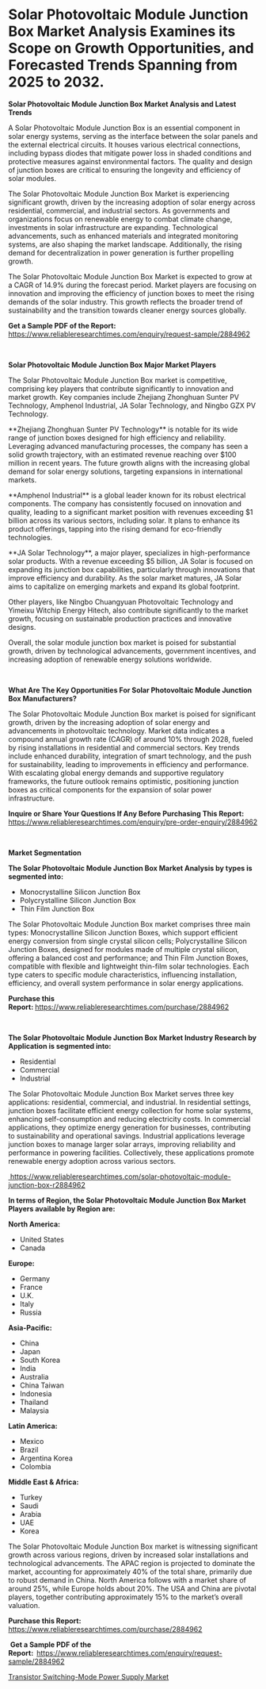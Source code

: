 <p><h1>Solar Photovoltaic Module Junction Box Market Analysis Examines its Scope on Growth Opportunities, and Forecasted Trends Spanning from 2025 to 2032.</h1></p><p><strong>Solar Photovoltaic Module Junction Box Market Analysis and Latest Trends</strong></p>
<p><p>A Solar Photovoltaic Module Junction Box is an essential component in solar energy systems, serving as the interface between the solar panels and the external electrical circuits. It houses various electrical connections, including bypass diodes that mitigate power loss in shaded conditions and protective measures against environmental factors. The quality and design of junction boxes are critical to ensuring the longevity and efficiency of solar modules.</p><p>The Solar Photovoltaic Module Junction Box Market is experiencing significant growth, driven by the increasing adoption of solar energy across residential, commercial, and industrial sectors. As governments and organizations focus on renewable energy to combat climate change, investments in solar infrastructure are expanding. Technological advancements, such as enhanced materials and integrated monitoring systems, are also shaping the market landscape. Additionally, the rising demand for decentralization in power generation is further propelling growth.</p><p>The Solar Photovoltaic Module Junction Box Market is expected to grow at a CAGR of 14.9% during the forecast period. Market players are focusing on innovation and improving the efficiency of junction boxes to meet the rising demands of the solar industry. This growth reflects the broader trend of sustainability and the transition towards cleaner energy sources globally.</p></p>
<p><strong>Get a Sample PDF of the Report:&nbsp;</strong> <a href="https://www.reliableresearchtimes.com/enquiry/request-sample/2884962?utm_campaign=3209&utm_medium=2&utm_source=Github&utm_content=ia&utm_term=13032025&utm_id=solar-photovoltaic-module-junction-box">https://www.reliableresearchtimes.com/enquiry/request-sample/2884962</a></p>
<p>&nbsp;</p>
<p><strong>Solar Photovoltaic Module Junction Box Major Market Players</strong></p>
<p><p>The Solar Photovoltaic Module Junction Box market is competitive, comprising key players that contribute significantly to innovation and market growth. Key companies include Zhejiang Zhonghuan Sunter PV Technology, Amphenol Industrial, JA Solar Technology, and Ningbo GZX PV Technology.</p><p>**Zhejiang Zhonghuan Sunter PV Technology** is notable for its wide range of junction boxes designed for high efficiency and reliability. Leveraging advanced manufacturing processes, the company has seen a solid growth trajectory, with an estimated revenue reaching over $100 million in recent years. The future growth aligns with the increasing global demand for solar energy solutions, targeting expansions in international markets.</p><p>**Amphenol Industrial** is a global leader known for its robust electrical components. The company has consistently focused on innovation and quality, leading to a significant market position with revenues exceeding $1 billion across its various sectors, including solar. It plans to enhance its product offerings, tapping into the rising demand for eco-friendly technologies.</p><p>**JA Solar Technology**, a major player, specializes in high-performance solar products. With a revenue exceeding $5 billion, JA Solar is focused on expanding its junction box capabilities, particularly through innovations that improve efficiency and durability. As the solar market matures, JA Solar aims to capitalize on emerging markets and expand its global footprint.</p><p>Other players, like Ningbo Chuangyuan Photovoltaic Technology and Yimeixu Witchip Energy Hitech, also contribute significantly to the market growth, focusing on sustainable production practices and innovative designs.</p><p>Overall, the solar module junction box market is poised for substantial growth, driven by technological advancements, government incentives, and increasing adoption of renewable energy solutions worldwide.</p></p>
<p>&nbsp;</p>
<p><strong>What Are The Key Opportunities For Solar Photovoltaic Module Junction Box Manufacturers?</strong></p>
<p><p>The Solar Photovoltaic Module Junction Box market is poised for significant growth, driven by the increasing adoption of solar energy and advancements in photovoltaic technology. Market data indicates a compound annual growth rate (CAGR) of around 10% through 2028, fueled by rising installations in residential and commercial sectors. Key trends include enhanced durability, integration of smart technology, and the push for sustainability, leading to improvements in efficiency and performance. With escalating global energy demands and supportive regulatory frameworks, the future outlook remains optimistic, positioning junction boxes as critical components for the expansion of solar power infrastructure.</p></p>
<p><strong>Inquire or Share Your Questions If Any Before Purchasing This Report:</strong> <a href="https://www.reliableresearchtimes.com/enquiry/pre-order-enquiry/2884962?utm_campaign=3209&utm_medium=2&utm_source=Github&utm_content=ia&utm_term=13032025&utm_id=solar-photovoltaic-module-junction-box">https://www.reliableresearchtimes.com/enquiry/pre-order-enquiry/2884962</a></p>
<p>&nbsp;</p>
<p><strong>Market Segmentation</strong></p>
<p><strong>The Solar Photovoltaic Module Junction Box Market Analysis by types is segmented into:</strong></p>
<p><ul><li>Monocrystalline Silicon Junction Box</li><li>Polycrystalline Silicon Junction Box</li><li>Thin Film Junction Box</li></ul></p>
<p><p>The Solar Photovoltaic Module Junction Box market comprises three main types: Monocrystalline Silicon Junction Boxes, which support efficient energy conversion from single crystal silicon cells; Polycrystalline Silicon Junction Boxes, designed for modules made of multiple crystal silicon, offering a balanced cost and performance; and Thin Film Junction Boxes, compatible with flexible and lightweight thin-film solar technologies. Each type caters to specific module characteristics, influencing installation, efficiency, and overall system performance in solar energy applications.</p></p>
<p><strong>Purchase this Report:&nbsp;</strong><a href="https://www.reliableresearchtimes.com/purchase/2884962?utm_campaign=3209&utm_medium=2&utm_source=Github&utm_content=ia&utm_term=13032025&utm_id=solar-photovoltaic-module-junction-box">https://www.reliableresearchtimes.com/purchase/2884962</a></p>
<p>&nbsp;</p>
<p><strong>The Solar Photovoltaic Module Junction Box Market Industry Research by Application is segmented into:</strong></p>
<p><ul><li>Residential</li><li>Commercial</li><li>Industrial</li></ul></p>
<p><p>The Solar Photovoltaic Module Junction Box Market serves three key applications: residential, commercial, and industrial. In residential settings, junction boxes facilitate efficient energy collection for home solar systems, enhancing self-consumption and reducing electricity costs. In commercial applications, they optimize energy generation for businesses, contributing to sustainability and operational savings. Industrial applications leverage junction boxes to manage larger solar arrays, improving reliability and performance in powering facilities. Collectively, these applications promote renewable energy adoption across various sectors.</p></p>
<p><a href="https://www.reliableresearchtimes.com/solar-photovoltaic-module-junction-box-r2884962?utm_campaign=3209&utm_medium=2&utm_source=Github&utm_content=ia&utm_term=13032025&utm_id=solar-photovoltaic-module-junction-box">&nbsp;https://www.reliableresearchtimes.com/solar-photovoltaic-module-junction-box-r2884962</a></p>
<p><strong>In terms of Region, the Solar Photovoltaic Module Junction Box Market Players available by Region are:</strong></p>
<p>
    <p> <strong> North America: </strong>
        <ul>
            <li>United States</li>
            <li>Canada</li>
        </ul>
        </p> 
    <p> <strong> Europe: </strong>
        <ul>
            <li>Germany</li>
            <li>France</li>
            <li>U.K.</li>
            <li>Italy</li>
            <li>Russia</li>
        </ul>
        </p> 
    <p> <strong> Asia-Pacific: </strong>
        <ul>
            <li>China</li>
            <li>Japan</li>
            <li>South Korea</li>
            <li>India</li>
            <li>Australia</li>
            <li>China Taiwan</li>
            <li>Indonesia</li>
            <li>Thailand</li>
            <li>Malaysia</li>
        </ul>
        </p> 
    <p> <strong> Latin America: </strong>
        <ul>
            <li>Mexico</li>
            <li>Brazil</li>
            <li>Argentina Korea</li>
            <li>Colombia</li>
        </ul>
        </p> 
    <p> <strong> Middle East & Africa: </strong>
        <ul>
            <li>Turkey</li>
            <li>Saudi</li>
            <li>Arabia</li>
            <li>UAE</li>
            <li>Korea</li>
        </ul>
    </p>
    </p>
<p><p>The Solar Photovoltaic Module Junction Box market is witnessing significant growth across various regions, driven by increased solar installations and technological advancements. The APAC region is projected to dominate the market, accounting for approximately 40% of the total share, primarily due to robust demand in China. North America follows with a market share of around 25%, while Europe holds about 20%. The USA and China are pivotal players, together contributing approximately 15% to the market’s overall valuation.</p></p>
<p><strong>Purchase this Report: </strong><a href="https://www.reliableresearchtimes.com/purchase/2884962?utm_campaign=3209&utm_medium=2&utm_source=Github&utm_content=ia&utm_term=13032025&utm_id=solar-photovoltaic-module-junction-box">https://www.reliableresearchtimes.com/purchase/2884962</a></p>
<p>&nbsp;<strong>Get a Sample PDF of the Report:&nbsp;&nbsp;</strong><a href="https://www.reliableresearchtimes.com/enquiry/request-sample/2884962?utm_campaign=3209&utm_medium=2&utm_source=Github&utm_content=ia&utm_term=13032025&utm_id=solar-photovoltaic-module-junction-box">https://www.reliableresearchtimes.com/enquiry/request-sample/2884962</a></p>
<p><strong></strong></p>
<p><p><a href="https://github.com/ziogaskangui96/Market-Research-Report-List-1/blob/main/transistor-switching-mode-power-supply-market.md?utm_campaign=3209&utm_medium=2&utm_source=Github&utm_content=ia&utm_term=13032025&utm_id=solar-photovoltaic-module-junction-box">Transistor Switching-Mode Power Supply Market</a></p></p>